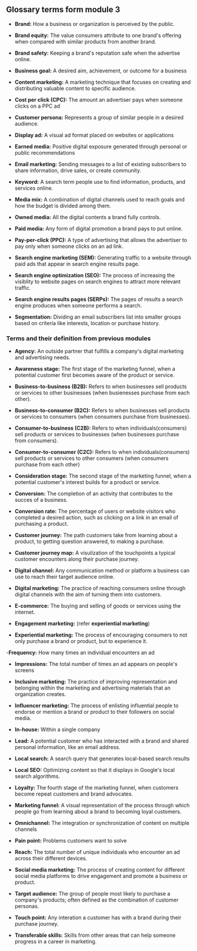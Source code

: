 ## Glossary terms form module 3

- **Brand:** How a business or organization is perceived by the public.

- **Brand equity:** The value consumers attribute to one brand's offering when compared with similar products from another brand.

- **Brand safety:** Keeping a brand's reputation safe when the advertise online.

- **Business goal:** A desired aim, achievement, or outcome for a business

- **Content marketing:** A marketing technique that focuses on creating and distributing valuable content to specific audience.

- **Cost per click (CPC):** The amount an advertiser pays when someone clicks on a PPC ad

- **Customer persona:** Represents a group of similar people in a desired audience.

- **Display ad:** A visual ad format placed on websites or applications

- **Earned media:** Positive digital exposure generated through personal or public recommendations

- **Email marketing:** Sending messages to a list of existing subscribers to share information, drive sales, or create community.

- **Keyword:** A search term people use to find information, products, and services online.

- **Media mix:** A combination of digital channels used to reach goals and how the budget is divided among them.

- **Owned media:** All the digital contents a brand fully controls.

- **Paid media:** Any form of digital promotion a brand pays to put online.

- **Pay-per-click (PPC):** A type of advertising that allows the advertiser to pay only when someone clicks on an ad link.

- **Search engine marketing (SEM):**  Generating traffic to a website through paid ads that appear in search engine results page.

- **Search engine optimization (SEO):** The process of increasing the visiblity to website pages on search engines to attract more relevant traffic.

- **Search engine results pages (SERPs):** The pages of results a search engine produces when someone performs a search.

- **Segmentation:** Dividing an email subscribers list into smaller groups based on criteria like interests, location or purchase history.



### Terms and their definition from previous modules

- **Agency:** An outside partner that fulfills a company's digital marketing and advertising needs.

- **Awareness stage:** The first stage of the marketing funnel, when a potential customer first becomes aware of the product or service.

- **Business-to-business (B2B):** Refers to when businesses sell products or services to other businesses (when busienesses purchase from each other).

- **Business-to-consumer (B2C):** Refers to when businesses sell products or services to consumers (when consumers purchase from businesses).


- **Consumer-to-business (C2B):** Refers to when individuals(consumers) sell products or services to businesses (when businesses purchase from consumers).

- **Consumer-to-consumer (C2C):** Refers to when individuals(consumers) sell products or services to other consumers (when consumers purchase from each other)

- **Consideration stage:** The second stage of the marketing funnel, when a potential customer's interest builds for a product or service.

- **Conversion:** The completion of an activity that contributes to the succes of a business.

- **Conversion rate:** The percentage of users or website visitors who completed a desired action, such as clicking on a link in an email of purchasing a product.

- **Customer journey:** The path customers take from learning about a product, to getting question answered, to making a purchase.

- **Customer journey map:** A visulization of the touchpoints a typical customer encounters along their purchase journey.


- **Digital channel:** Any communication method or platform a business can use to reach their target audience online.

- **Digital marketing:** The practice of  reaching consumers online through digital channels with the aim of turning them into customers.



- **E-commerce:** The buying and selling of goods or services using the internet.

- **Engagement marketing:** (refer **experiential marketing**)

- **Experiential marketing:** The process of encouraging consumers to not only purchase a brand or product, but to experience it.



-**Frequency:** How many times an individual encounters an ad


- **Impressions:** The total number of times an ad appears on people's screens

- **Inclusive marketing:** The practice of improving representation and belonging within the marketing and advertising materials that an organization creates.

- **Influencer marketing:** The process of enlisting influential people to endorse or mention a brand or product to their followers on social media.

- **In-house:** Within a single company


- **Lead:** A potential customer who has interacted with a brand and shared personal information, like an email address.

- **Local search:** A search query that generates local-based search results

- **Local SEO:** Optimizing content so that it displays in Google's local search algorithms.

- **Loyalty:** The fourth stage of the marketing funnel, when customers become repeat customers and brand advocates.


- **Marketing funnel:** A visual representation of the process through which people go from learning about a brand to becoming loyal customers.


- **Omnichannel:** The integration or synchronization of content on multiple channels

- **Pain point:** Problems customers want to solve

- **Reach:** The total number of unique individuals who encounter an ad across their different devices.

- **Social media marketing:** The process of creating content for different social media platforms to drive engagement and promote a business or product.


- **Target audience:** The group of people most likely to purchase a company's products; often defined as the combination of customer personas.

- **Touch point:** Any interation a customer has with a brand during their purchase journey.

- **Transferable skills:** Skills from other areas that can help someone progress in a career in marketing.



